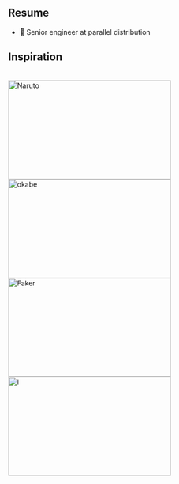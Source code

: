 ## Resume

- 🚀 Senior engineer at parallel distribution 
  
## Inspiration
\
<img src="https://media4.giphy.com/media/v1.Y2lkPTc5MGI3NjExdmp5emtpcGJhaHZvNWRndnIzMms0cmQ2YmF4MDUxeDNmeG9pNmwzYSZlcD12MV9pbnRlcm5hbF9naWZfYnlfaWQmY3Q9Zw/8WpYQ9nWGp2tq/giphy.gif" alt="Naruto" height="200" width="330" />
<img src="https://media1.tenor.com/m/bz2W9Qwqsw0AAAAC/steins-gate-science-adventure.gif" alt="okabe" height="200" width="330" />
<img src="https://media3.giphy.com/media/v1.Y2lkPTc5MGI3NjExazZ1cWVpd2VmZTk3ejRkd3NvdTkxam13dnpqYXp0b3Q5Y2Y5cmwxMyZlcD12MV9naWZzX3NlYXJjaCZjdD1n/j3hqssdFfHkpndO1qP/200.webp" alt="Faker" height="200" width="330"  />
<img src="https://media3.giphy.com/media/v1.Y2lkPTc5MGI3NjExd3F0Y3J2YmJwZTZ5YWNleHQydGx2MmNueHJkMGEyaHVtN2d4dGxqZCZlcD12MV9pbnRlcm5hbF9naWZfYnlfaWQmY3Q9Zw/VrtvDMP4ajo5y/giphy.gif" alt="l" height="200" width="330" />
